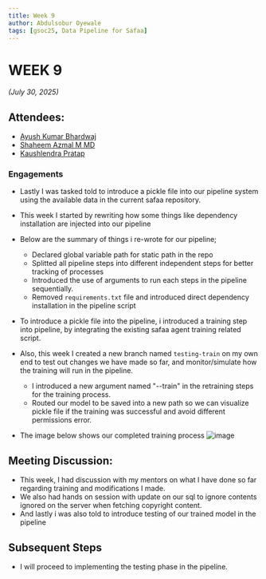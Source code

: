 ```yaml
---
title: Week 9
author: Abdulsobur Oyewale
tags: [gsoc25, Data Pipeline for Safaa]
---
```


<!--
SPDX-License-Identifier: CC-BY-SA-4.0

SPDX-FileCopyrightText: 2025 Abdulsobur Oyewale <oyewaleabdulsobur@gmail.com>
-->

# WEEK 9
*(July 30, 2025)*

## Attendees:
- [Ayush Kumar Bhardwaj](https://github.com/hastagAB)
- [Shaheem Azmal M MD](https://github.com/shaheemazmalmmd)
- [Kaushlendra Pratap](https://github.com/Kaushl2208)

### Engagements
* Lastly I was tasked told to introduce a pickle file into our pipeline system using the available data in the current safaa repository. 
* This week I started by rewriting how some things like dependency installation are injected into our pipeline
* Below are the summary of things i re-wrote for our pipeline;
  - Declared global variable path for static path in the repo
  - Splitted all pipeline steps into different independent steps for better tracking of processes
  - Introduced the use of arguments to run each steps in the pipeline sequentially.
  - Removed `requirements.txt` file and introduced direct dependency installation in the pipeline script

* To introduce a pickle file into the pipeline, i introduced a training step into pipeline, by integrating the existing safaa agent training related script.
* Also, this week I created a new branch named `testing-train` on my own end to test out changes we have made so far, and monitor/simulate how the training will run in the pipeline.
  - I introduced a new argument named "--train" in the retraining steps for the training process.
  - Routed our model to be saved into a new path so we can visualize pickle file if the training was successful and avoid different permissions error.

* The image below shows our completed training process
![image](/img/data-pipeline/train.png)

## Meeting Discussion:
* This week, I had discussion with my mentors on what I have done so far regarding training and modifications I made.
* We also had hands on session with update on our sql to ignore contents ignored on the server when fetching copyright content.
* And lastly i was also told to introduce testing of our trained model in the pipeline

## Subsequent Steps
* I will proceed to implementing the testing phase in the pipeline.